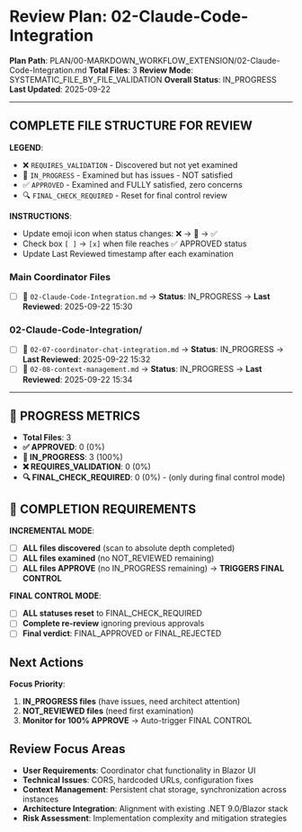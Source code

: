 # Review Plan: 02-Claude-Code-Integration

**Plan Path**: PLAN/00-MARKDOWN_WORKFLOW_EXTENSION/02-Claude-Code-Integration.md
**Total Files**: 3
**Review Mode**: SYSTEMATIC_FILE_BY_FILE_VALIDATION
**Overall Status**: IN_PROGRESS
**Last Updated**: 2025-09-22

---

## COMPLETE FILE STRUCTURE FOR REVIEW

**LEGEND**:
- ❌ `REQUIRES_VALIDATION` - Discovered but not yet examined
- 🔄 `IN_PROGRESS` - Examined but has issues - NOT satisfied
- ✅ `APPROVED` - Examined and FULLY satisfied, zero concerns
- 🔍 `FINAL_CHECK_REQUIRED` - Reset for final control review

**INSTRUCTIONS**:
- Update emoji icon when status changes: ❌ → 🔄 → ✅
- Check box `[ ]` → `[x]` when file reaches ✅ APPROVED status
- Update Last Reviewed timestamp after each examination

### Main Coordinator Files
- [ ] 🔄 `02-Claude-Code-Integration.md` → **Status**: IN_PROGRESS → **Last Reviewed**: 2025-09-22 15:30

### 02-Claude-Code-Integration/
- [ ] 🔄 `02-07-coordinator-chat-integration.md` → **Status**: IN_PROGRESS → **Last Reviewed**: 2025-09-22 15:32
- [ ] 🔄 `02-08-context-management.md` → **Status**: IN_PROGRESS → **Last Reviewed**: 2025-09-22 15:34

---

## 🚨 PROGRESS METRICS
- **Total Files**: 3
- **✅ APPROVED**: 0 (0%)
- **🔄 IN_PROGRESS**: 3 (100%)
- **❌ REQUIRES_VALIDATION**: 0 (0%)
- **🔍 FINAL_CHECK_REQUIRED**: 0 (0%) - (only during final control mode)

## 🚨 COMPLETION REQUIREMENTS
**INCREMENTAL MODE**:
- [ ] **ALL files discovered** (scan to absolute depth completed)
- [ ] **ALL files examined** (no NOT_REVIEWED remaining)
- [ ] **ALL files APPROVE** (no IN_PROGRESS remaining) → **TRIGGERS FINAL CONTROL**

**FINAL CONTROL MODE**:
- [ ] **ALL statuses reset** to FINAL_CHECK_REQUIRED
- [ ] **Complete re-review** ignoring previous approvals
- [ ] **Final verdict**: FINAL_APPROVED or FINAL_REJECTED

## Next Actions
**Focus Priority**:
1. **IN_PROGRESS files** (have issues, need architect attention)
2. **NOT_REVIEWED files** (need first examination)
3. **Monitor for 100% APPROVE** → Auto-trigger FINAL CONTROL

## Review Focus Areas
- **User Requirements**: Coordinator chat functionality in Blazor UI
- **Technical Issues**: CORS, hardcoded URLs, configuration fixes
- **Context Management**: Persistent chat storage, synchronization across instances
- **Architecture Integration**: Alignment with existing .NET 9.0/Blazor stack
- **Risk Assessment**: Implementation complexity and mitigation strategies